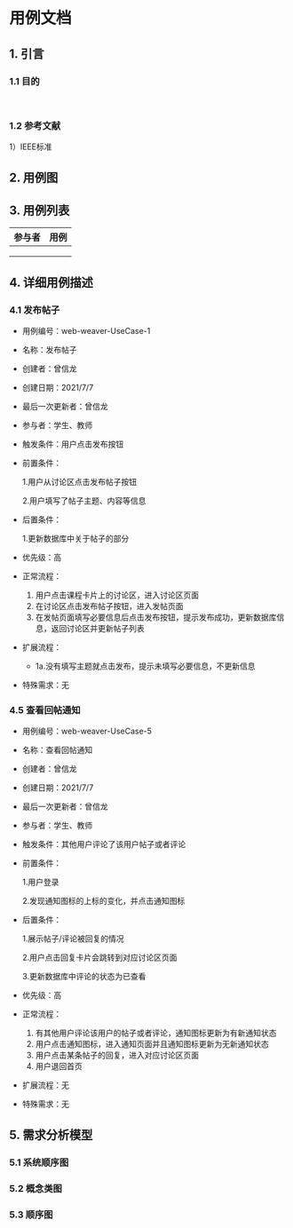 # 用例文档

## 1. 引言



### 1.1 目的

​	

### 1.2 参考文献

1）IEEE标准

## 2. 用例图




## 3. 用例列表

| 参与者 | 用例 |
| ------ | ---- |
|        |      |
|        |      |
|        |      |

## 4. 详细用例描述

### 4.1 发布帖子

- 用例编号：web-weaver-UseCase-1

- 名称：发布帖子

- 创建者：曾信龙

- 创建日期：2021/7/7

- 最后一次更新者：曾信龙

- 参与者：学生、教师

- 触发条件：用户点击发布按钮

- 前置条件：

  1.用户从讨论区点击发布帖子按钮

  2.用户填写了帖子主题、内容等信息

- 后置条件：

  1.更新数据库中关于帖子的部分

- 优先级：高

- 正常流程：

  1. 用户点击课程卡片上的讨论区，进入讨论区页面
  2. 在讨论区点击发布帖子按钮，进入发帖页面
  3. 在发帖页面填写必要信息后点击发布按钮，提示发布成功，更新数据库信息，返回讨论区并更新帖子列表

- 扩展流程：

  - 1a.没有填写主题就点击发布，提示未填写必要信息，不更新信息

- 特殊需求：无


### 4.5 查看回帖通知

- 用例编号：web-weaver-UseCase-5

- 名称：查看回帖通知

- 创建者：曾信龙

- 创建日期：2021/7/7

- 最后一次更新者：曾信龙

- 参与者：学生、教师

- 触发条件：其他用户评论了该用户帖子或者评论

- 前置条件：

  1.用户登录

  2.发现通知图标的上标的变化，并点击通知图标

- 后置条件：

  1.展示帖子/评论被回复的情况

  2.用户点击回复卡片会跳转到对应讨论区页面

  3.更新数据库中评论的状态为已查看

- 优先级：高

- 正常流程：

  1. 有其他用户评论该用户的帖子或者评论，通知图标更新为有新通知状态
  2. 用户点击通知图标，进入通知页面并且通知图标更新为无新通知状态
  3. 用户点击某条帖子的回复，进入对应讨论区页面
  4. 用户退回首页

- 扩展流程：无

- 特殊需求：无

## 5. 需求分析模型 

### 5.1 系统顺序图



### 5.2 概念类图



### 5.3 顺序图


